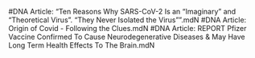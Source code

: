 #DNA
Article: “Ten Reasons Why SARS-CoV-2 Is an “Imaginary” and “Theoretical Virus”. “They Never Isolated the Virus””.mdN
#DNA
Article: Origin of Covid - Following the Clues.mdN
#DNA
Article: REPORT Pfizer Vaccine Confirmed To Cause Neurodegenerative Diseases & May Have Long Term Health Effects To The Brain.mdN

